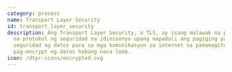 ```yaml
---
category: process
name: Transport Layer Security
id: transport_layer_security
description: Ang Transport Layer Security, o TLS, ay isang malawak na pinagtibay
  na protokol ng seguridad na idinisenyo upang mapadali ang pagiging pribado at
  seguridad ng datos para sa mga komunikasyon sa internet sa pamamagitan ng
  pag-encrypt ng datos habang nasa loob.
icon: /dtpr-icons/encrypted.svg
---
```

